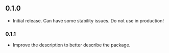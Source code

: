 ## 0.1.0

- Initial release. Can have some stability issues. Do not use in production!

### 0.1.1

- Improve the description to better describe the package.
